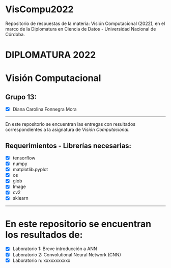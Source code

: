 # VisCompu2022

Repositorio de respuestas de la materia: Visión Computacional (2022), en el marco de la Diplomatura en Ciencia de Datos - Universidad Nacional de Córdoba.

# **DIPLOMATURA 2022**

# Visión Computacional

## Grupo 13:
   - [x] Diana Carolina Fonnegra Mora

----   
En este repositorio se encuentran las entregas con resultados correspondientes a la asignatura de _Visión Computacional_.

## **Requerimientos - Librerías necesarias**:
   - [x] tensorflow
   - [x] numpy
   - [x] matplotlib.pyplot
   - [x] os
   - [x] glob
   - [x] Image
   - [x] cv2
   - [x] sklearn
----


# En este repositorio se encuentran los resultados de:

   - [x] Laboratorio 1: Breve introducción a ANN
   - [x] Laboratorio 2: Convolutional Neural Network (CNN)
   - [x] Laboratorio n: xxxxxxxxxxx
